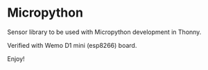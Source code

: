 # Micropython
Sensor library to be used with Micropython development in Thonny.

Verified with Wemo D1 mini (esp8266) board.

Enjoy!